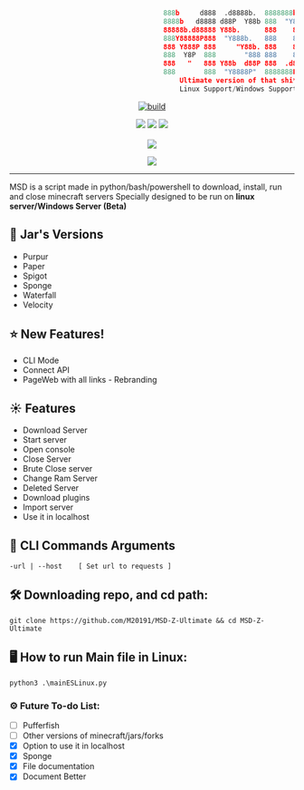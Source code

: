 ```python
                                      888b     d888  .d8888b.  8888888b.
                                      8888b   d8888 d88P  Y88b 888  "Y88b
                                      88888b.d88888 Y88b.      888    888
                                      888Y88888P888  "Y888b.   888    888
                                      888 Y888P 888     "Y88b. 888    888
                                      888  Y8P  888       "888 888    888
                                      888   "   888 Y88b  d88P 888  .d88P 
                                      888       888  "Y8888P"  8888888P"  
                                          Ultimate version of that shi*
                                          Linux Support/Windows Support
```

<p align=center>
 <a href="#"><img title="build" src="https://img.shields.io/badge/status-OPTIMIZING-blue?style=for-the-badge&logo=github"><a>
</p>
<p align="center">
  <a href="#"><img src="https://img.shields.io/badge/python-3.8%20%7C%203.9%20%7C%203.10-blue?style=flat-square&logo=python"></a>
  <a href="#"><img src="https://img.shields.io/badge/LINUX-blue?style=flat-square&logo=linux"></a>
  <a href="#"><img src="https://img.shields.io/badge/WINDOWS-blue?style=flat-square&logo=windows"></a>
  <br>
  <br>
  <a href="https://api-msd-z.matiasing.repl.co/"><img src="https://img.shields.io/badge/API-LINK-blue?style=for-the-badge"></a>

</p>
<p align="center">
  <a href="#"><img src="https://img.shields.io/github/license/M20191/MSD-Z-Ultimate?style=flat-square&logo=sublime-text"></a>
</p>
   
---
   
MSD is a script made in python/bash/powershell to download, install, run and close minecraft servers 
Specially designed to be run on **linux server/Windows Server (Beta)**


## 🌿 Jar's Versions
* Purpur  
* Paper 
* Spigot
* Sponge
* Waterfall
* Velocity

## ⭐ New Features!
* CLI Mode
* Connect API
* PageWeb with all links - Rebranding

## ☀ Features
* Download Server
* Start server
* Open console
* Close Server
* Brute Close server
* Change Ram Server
* Deleted Server
* Download plugins
* Import server
* Use it in localhost
 

## 🔧 CLI Commands Arguments
```
-url | --host    [ Set url to requests ]
```

## 🛠 Downloading repo, and cd path:
```console
git clone https://github.com/M20191/MSD-Z-Ultimate && cd MSD-Z-Ultimate
```

## 🖥 How to run Main file in Linux:
```console
python3 .\mainESLinux.py
```

### ⚙ Future To-do List:
- [ ] Pufferfish
- [ ] Other versions of minecraft/jars/forks
- [x] Option to use it in localhost
- [x] Sponge 
- [x] File documentation
- [x] Document Better
